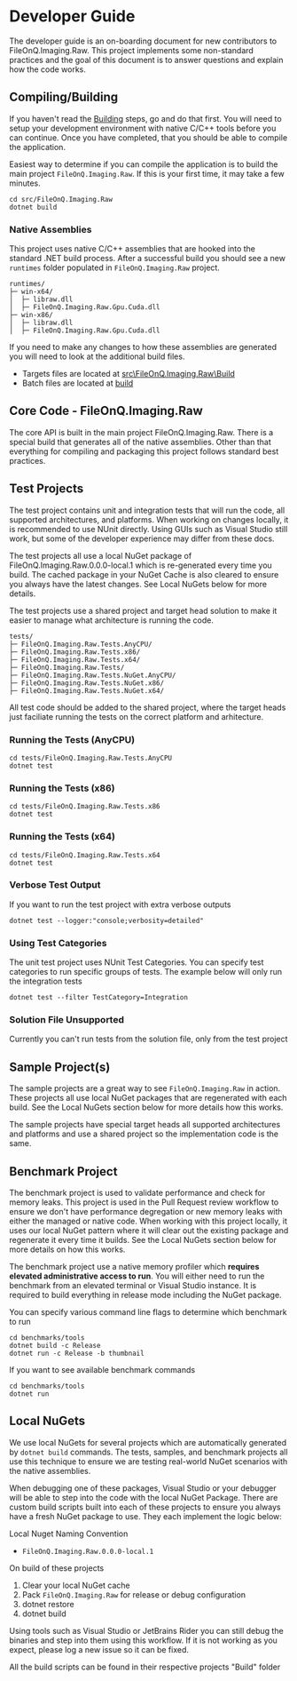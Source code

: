 # Developer Guide

The developer guide is an on-boarding document for new contributors to FileOnQ.Imaging.Raw. This project implements some non-standard practices and the goal of this document is to answer questions and explain how the code works.

## Compiling/Building

If you haven't read the [Building](BUILDING.md) steps, go and do that first. You will need to setup your development environment with native C/C++ tools before you can continue. Once you have completed, that you should be able to compile the application.

Easiest way to determine if you can compile the application is to build the main project `FileOnQ.Imaging.Raw`. If this is your first time, it may take a few minutes.

```shell
cd src/FileOnQ.Imaging.Raw
dotnet build
```

### Native Assemblies

This project uses native C/C++ assemblies that are hooked into the standard .NET build process. After a successful build you should see a new `runtimes` folder populated in `FileOnQ.Imaging.Raw` project.

```text
runtimes/
├─ win-x64/
│  ├─ libraw.dll
│  ├─ FileOnQ.Imaging.Raw.Gpu.Cuda.dll
├─ win-x86/
│  ├─ libraw.dll
│  ├─ FileOnQ.Imaging.Raw.Gpu.Cuda.dll
```

If you need to make any changes to how these assemblies are generated you will need to look at the additional build files.

* Targets files are located at [src\FileOnQ.Imaging.Raw\Build](\src\FileOnQ.Imaging.Raw\Build)
* Batch files are located at [build](build)

## Core Code - FileOnQ.Imaging.Raw

 The core API is built in the main project FileOnQ.Imaging.Raw. There is a special build that generates all of the native assemblies. Other than that everything for compiling and packaging this project follows standard best practices.

## Test Projects

The test project contains unit and integration tests that will run the code, all supported architectures, and platforms. When working on changes locally, it is recommended to use NUnit directly. Using GUIs such as Visual Studio still work, but some of the developer experience may differ from these docs.

The test projects all use a local NuGet package of FileOnQ.Imaging.Raw.0.0.0-local.1 which is re-generated every time you build. The cached package in your NuGet Cache is also cleared to ensure you always have the latest changes. See Local NuGets below for more details.

The test projects use a shared project and target head solution to make it easier to manage what architecture is running the code.

```text
tests/
├─ FileOnQ.Imaging.Raw.Tests.AnyCPU/
├─ FileOnQ.Imaging.Raw.Tests.x86/
├─ FileOnQ.Imaging.Raw.Tests.x64/
├─ FileOnQ.Imaging.Raw.Tests/
├─ FileOnQ.Imaging.Raw.Tests.NuGet.AnyCPU/
├─ FileOnQ.Imaging.Raw.Tests.NuGet.x86/
├─ FileOnQ.Imaging.Raw.Tests.NuGet.x64/
```

All test code should be added to the shared project, where the target heads just faciliate running the tests on the correct platform and arhitecture.

### Running the Tests (AnyCPU)

```shell
cd tests/FileOnQ.Imaging.Raw.Tests.AnyCPU
dotnet test
```

### Running the Tests (x86)

```shell
cd tests/FileOnQ.Imaging.Raw.Tests.x86
dotnet test
```

### Running the Tests (x64)

```shell
cd tests/FileOnQ.Imaging.Raw.Tests.x64
dotnet test
```

### Verbose Test Output

If you want to run the test project with extra verbose outputs

```shell
dotnet test --logger:"console;verbosity=detailed"
```

### Using Test Categories

The unit test project uses NUnit Test Categories. You can specify test categories to run specific groups of tests. The example below will only run the integration tests

```shell
dotnet test --filter TestCategory=Integration
```

### Solution File Unsupported

Currently you can't run tests from the solution file, only from the test project

## Sample Project(s)

The sample projects are a great way to see `FileOnQ.Imaging.Raw` in action. These projects all use local NuGet packages that are regenerated with each build. See the Local NuGets section below for more details how this works.

The sample projects have special target heads all supported architectures and platforms and use a shared project so the implementation code is the same.

## Benchmark Project

The benchmark project is used to validate performance and check for memory leaks. This project is used in the Pull Request review workflow to ensure we don't have performance degregation or new memory leaks with either the managed or native code. When working with this project locally, it uses our local NuGet pattern where it will clear out the existing package and regenerate it every time it builds. See the Local NuGets section below for more details on how this works.

The benchmark project use a native memory profiler which **requires elevated administrative access to run**. You will either need to run the benchmark from an elevated terminal or Visual Studio instance. It is required to build everything in release mode including the NuGet package.

You can specify various command line flags to determine which benchmark to run

```shell
cd benchmarks/tools
dotnet build -c Release
dotnet run -c Release -b thumbnail
```

If you want to see available benchmark commands

```shell
cd benchmarks/tools
dotnet run
```

## Local NuGets

We use local NuGets for several projects which are automatically generated by `dotnet build` commands. The tests, samples, and benchmark projects all use this technique to ensure we are testing real-world NuGet scenarios with the native assemblies.

When debugging one of these packages, Visual Studio or your debugger will be able to step into the code with the local NuGet Package. There are custom build scripts built into each of these projects to ensure you always have a fresh NuGet package to use. They each implement the logic below:

Local Nuget Naming Convention

* `FileOnQ.Imaging.Raw.0.0.0-local.1`

On build of these projects

1. Clear your local NuGet cache
2. Pack `FileOnQ.Imaging.Raw` for release or debug configuration
3. dotnet restore
4. dotnet build

Using tools such as Visual Studio or JetBrains Rider you can still debug the binaries and step into them using this workflow. If it is not working as you expect, please log a new issue so it can be fixed.

All the build scripts can be found in their respective projects "Build" folder
